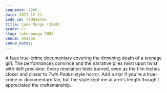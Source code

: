 ```yaml
---
sequence: 1206
date: 2021-12-11
imdb_id: tt0816556
title: Lake Mungo (2008)
grade: C+
slug: lake-mungo-2008
venue: Amazon
venue_notes:
---
```


A faux true-crime documentary covering the drowning death of a teenage girl. The performances convince and the narrative piles twist upon twist with deft precision. Every revelation feels earned, even as the film inches closer and closer to _Twin Peaks_-style horror. Add a star if you're a true-crime or documentary fan, but the style kept me at arm's length though I appreciated the craftsmanship.
